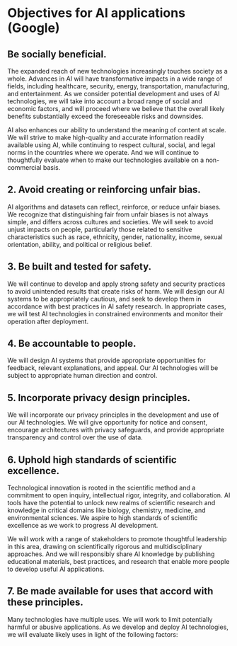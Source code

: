 # Objectives for AI applications (Google)

## Be socially beneficial.
The expanded reach of new technologies increasingly touches society as a whole. Advances in AI will have transformative impacts in a wide range of fields, including healthcare, security, energy, transportation, manufacturing, and entertainment. As we consider potential development and uses of AI technologies, we will take into account a broad range of social and economic factors, and will proceed where we believe that the overall likely benefits substantially exceed the foreseeable risks and downsides.

AI also enhances our ability to understand the meaning of content at scale. We will strive to make high-quality and accurate information readily available using AI, while continuing to respect cultural, social, and legal norms in the countries where we operate. And we will continue to thoughtfully evaluate when to make our technologies available on a non-commercial basis.

## 2. Avoid creating or reinforcing unfair bias.
AI algorithms and datasets can reflect, reinforce, or reduce unfair biases. We recognize that distinguishing fair from unfair biases is not always simple, and differs across cultures and societies. We will seek to avoid unjust impacts on people, particularly those related to sensitive characteristics such as race, ethnicity, gender, nationality, income, sexual orientation, ability, and political or religious belief.

## 3. Be built and tested for safety.
We will continue to develop and apply strong safety and security practices to avoid unintended results that create risks of harm. We will design our AI systems to be appropriately cautious, and seek to develop them in accordance with best practices in AI safety research. In appropriate cases, we will test AI technologies in constrained environments and monitor their operation after deployment.

## 4. Be accountable to people.
We will design AI systems that provide appropriate opportunities for feedback, relevant explanations, and appeal. Our AI technologies will be subject to appropriate human direction and control.

## 5. Incorporate privacy design principles.
We will incorporate our privacy principles in the development and use of our AI technologies. We will give opportunity for notice and consent, encourage architectures with privacy safeguards, and provide appropriate transparency and control over the use of data.

## 6. Uphold high standards of scientific excellence.
Technological innovation is rooted in the scientific method and a commitment to open inquiry, intellectual rigor, integrity, and collaboration. AI tools have the potential to unlock new realms of scientific research and knowledge in critical domains like biology, chemistry, medicine, and environmental sciences. We aspire to high standards of scientific excellence as we work to progress AI development.

We will work with a range of stakeholders to promote thoughtful leadership in this area, drawing on scientifically rigorous and multidisciplinary approaches. And we will responsibly share AI knowledge by publishing educational materials, best practices, and research that enable more people to develop useful AI applications.

## 7. Be made available for uses that accord with these principles.
Many technologies have multiple uses. We will work to limit potentially harmful or abusive applications. As we develop and deploy AI technologies, we will evaluate likely uses in light of the following factors:


